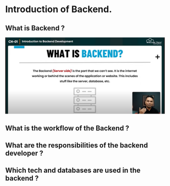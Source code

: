 # Introduction of Backend.
## What is Backend ?
![What is backend?](image.png)

## What is the workflow of the Backend ?

## What are the responsibilities of the backend developer ?

## Which tech and databases are used in the backend ?